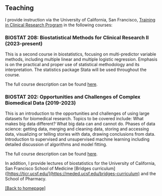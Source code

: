 ## Teaching

I provide instruction via the University of California, San Francisco, [Training in Clinical Research Program](https://ticr.ucsf.edu/) in the following courses:

### BIOSTAT 208: Biostatistical Methods for Clinical Research II (2023-present)

This is a second course in biostatistics, focusing on multi-predictor variable methods, including multiple linear and multiple logistic regression. Emphasis is on the practical and proper use of statistical methodology and its interpretation. The statistics package Stata will be used throughout the course.

The full course description can be found [here](https://epibiostat.ucsf.edu/biostatistical-methods-clinical-research-ii-biostat-208).

### BIOSTAT 202: Opportunities and Challenges of Complex Biomedical Data (2019-2023)

This is an introduction to the opportunities and challenges of using large datasets for biomedical research. Topics to be covered include: What makes big data different? What big data can and cannot do. Phases of data science: getting data, merging and cleaning data, storing and accessing data, visualizing or telling stories with data, drawing conclusions from data. Introduction to supervised and unsupervised machine learning including detailed discussion of algorithms and model fitting.

The full course description can be found [here](https://epibiostat.ucsf.edu/opportunities-and-challenges-complex-biomedical-data-introduction-science-big-data-biostat-202).

In addition, I provide lectures of biostatistics for the University of California, San Francisco School of Medicine [Bridges curriculum]([https://ticr.ucsf.edu/](https://meded.ucsf.edu/bridges-curriculum) and the School of Pharmacy.

[ [Back to homepage] ](./)
